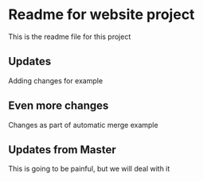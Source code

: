 # Readme for website project

This is the readme file for this project

## Updates

Adding changes for example

## Even more changes

Changes as part of automatic merge example

## Updates from Master

This is going to be painful, but we will deal with it
